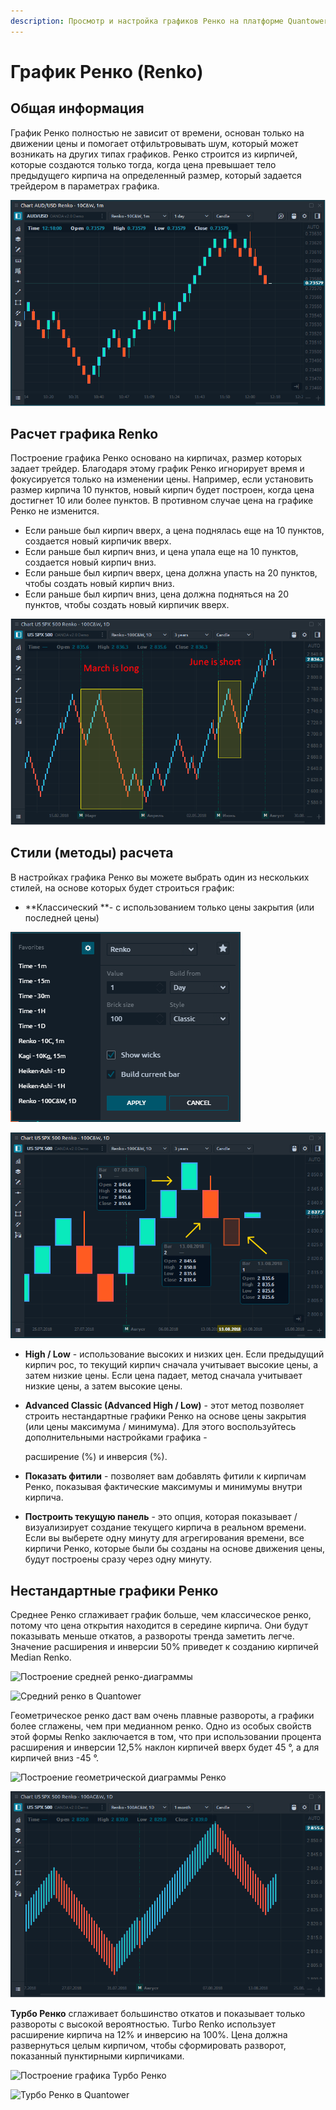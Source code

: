 ```yaml
---
description: Просмотр и настройка графиков Ренко на платформе Quantower
---
```


# График Ренко (Renko)

## Общая информация

График Ренко полностью не зависит от времени, основан только на движении цены и помогает отфильтровывать шум, который может возникать на других типах графиков. Ренко строится из кирпичей, которые создаются только тогда, когда цена превышает тело предыдущего кирпича на определенный размер, который задается трейдером в параметрах графика.

![Общий вид типа диаграммы Ренко в Quantower](../../../.gitbook/assets/renko-chart-general-view.png)

## Расчет графика Renko

Построение графика Ренко основано на кирпичах, размер которых задает трейдер. Благодаря этому график Ренко игнорирует время и фокусируется только на изменении цены. Например, если установить размер кирпича 10 пунктов, новый кирпич будет построен, когда цена достигнет 10 или более пунктов. В противном случае цена на графике Ренко не изменится.

* Если раньше был кирпич вверх, а цена поднялась еще на 10 пунктов, создается новый кирпичик вверх.
* Если раньше был кирпич вниз, и цена упала еще на 10 пунктов, создается новый кирпич вниз.
* Если раньше был кирпич вверх, цена должна упасть на 20 пунктов, чтобы создать новый кирпич вниз.
* Если раньше был кирпич вниз, цена должна подняться на 20 пунктов, чтобы создать новый кирпичик вверх.

![График Ренко игнорирует временной фактор](../../../.gitbook/assets/renko-chart-vs-regular-chart.png)

## Стили (методы) расчета

В настройках графика Ренко вы можете выбрать один из нескольких стилей, на основе которых будет строиться график:

* **Классический **- с использованием только цены закрытия (или последней цены)

![Настройки для Renko Classic](../../../.gitbook/assets/renko-classic-settings.png)

![ Размер каждого кирпича равен 100 пунктам.](../../../.gitbook/assets/renko-classic-view.png)

* **High / Low** - использование высоких и низких цен. Если предыдущий кирпич рос, то текущий кирпич сначала учитывает высокие цены, а затем низкие цены. Если цена падает, метод сначала учитывает низкие цены, а затем высокие цены.
*   **Advanced Classic (Advanced High / Low)** - этот метод позволяет строить нестандартные графики Ренко на основе цены закрытия (или цены максимума / минимума). Для этого воспользуйтесь дополнительными настройками графика -

    расширение (%) и инверсия (%).
* **Показать фитили** - позволяет вам добавлять фитили к кирпичам Ренко, показывая фактические максимумы и минимумы внутри кирпича.
* **Построить текущую панель** - это опция, которая показывает / визуализирует создание текущего кирпича в реальном времени. Если вы выберете одну минуту для агрегирования времени, все кирпичи Ренко, которые были бы созданы на основе движения цены, будут построены сразу через одну минуту.

## Нестандартные графики Ренко

Среднее Ренко сглаживает график больше, чем классическое ренко, потому что цена открытия находится в середине кирпича. Они будут показывать меньше откатов, а развороты тренда заметить легче. Значение расширения и инверсии 50% приведет к созданию кирпичей Median Renko.

![Построение средней ренко-диаграммы](../../../.gitbook/assets/median-renko\_construction.png)

![Средний ренко в Quantower](../../../.gitbook/assets/median-renko\_quantower.png)

Геометрическое ренко даст вам очень плавные развороты, а графики более сглажены, чем при медианном ренко. Одно из особых свойств этой формы Renko заключается в том, что при использовании процента расширения и инверсии 12,5% наклон кирпичей вверх будет 45 °, а для кирпичей вниз -45 °.

![Построение геометрической диаграммы Ренко](../../../.gitbook/assets/geometric-renko\_construction.png)

![Геометрический Ренко в Quantower](../../../.gitbook/assets/geometric-renko-quantower.png)

**Турбо Ренко** сглаживает большинство откатов и показывает только развороты с высокой вероятностью. Turbo Renko использует расширение кирпича на 12% и инверсию на 100%. Цена должна развернуться целым кирпичом, чтобы сформировать разворот, показанный пунктирными кирпичиками.

![Построение графика Турбо Ренко](../../../.gitbook/assets/turbo-renko\_construction.png)

![Турбо Ренко в Quantower](../../../.gitbook/assets/turbo-renko\_quantower.png)

